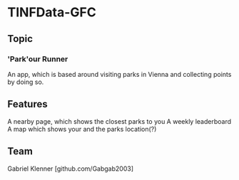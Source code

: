 # TINFData-GFC

## Topic

### 'Park'our Runner
An app, which is based around visiting parks in Vienna and collecting points by doing so.

## Features

A nearby page, which shows the closest parks to you
A weekly leaderboard
A map which shows your and the parks location(?)

## Team

Gabriel Klenner [github.com/Gabgab2003]
